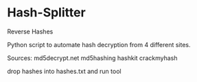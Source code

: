 # Hash-Splitter
Reverse Hashes

Python script to automate hash decryption from 4 different sites.

Sources: md5decrypt.net
         md5hashing
         hashkit
         crackmyhash
         
drop hashes into hashes.txt and run tool

